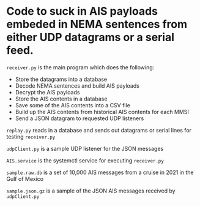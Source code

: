 # Code to suck in AIS payloads embeded in NEMA sentences from either UDP datagrams or a serial feed.

`receiver.py` is the main program which does the following:
- Store the datagrams into a database
- Decode NEMA sentences and build AIS payloads
- Decrypt the AIS payloads
- Store the AIS contents in a database
- Save some of the AIS contents into a CSV file
- Build up the AIS contents from historical AIS contents for each MMSI
- Send a JSON datagram to requested UDP listeners

`replay.py` reads in a database and sends out datagrams or serial lines for testing `receiver.py`

`udpClient.py` is a sample UDP listener for the JSON messages

`AIS.service` is the systemctl service for executing `receiver.py`

`sample.raw.db` is a set of 10,000 AIS messages from a cruise in 2021 in the Gulf of Mexico

`sample.json.gz` is a sample of the JSON AIS messages received by `udpClient.py`
